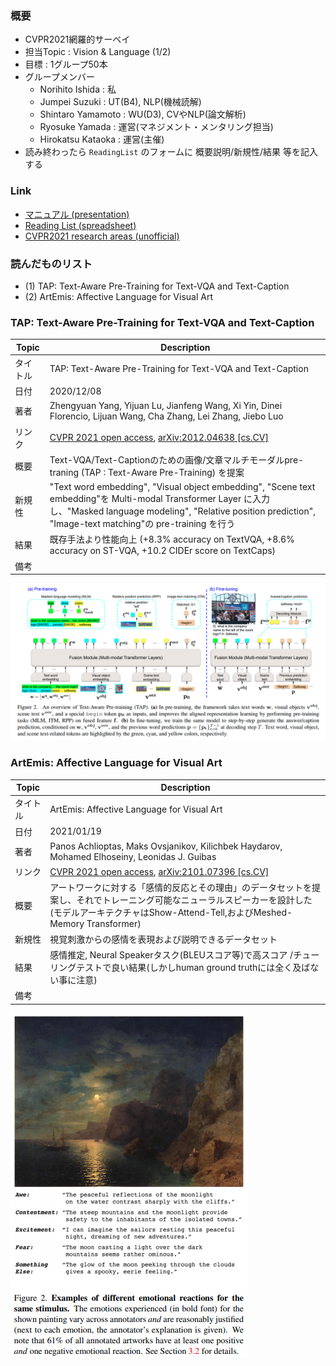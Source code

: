 ### 概要
- CVPR2021網羅的サーベイ
- 担当Topic : Vision & Language (1/2)
- 目標 : 1グループ50本
- グループメンバー
    - Norihito Ishida : 私
    - Jumpei Suzuki : UT(B4), NLP(機械読解)
    - Shintaro Yamamoto : WU(D3), CVやNLP(論文解析)
    - Ryosuke Yamada : 運営(マネジメント・メンタリング担当)
    - Hirokatsu Kataoka : 運営(主催)
- 読み終わったら `ReadingList` のフォームに 概要説明/新規性/結果 等を記入する

### Link
- [マニュアル (presentation)](https://docs.google.com/presentation/d/1ntOxWxFyZow69ibtuZMx-omdpvI2Y-GilkcQveEoA6M/edit?usp=sharing)
- [Reading List (spreadsheet)](https://docs.google.com/spreadsheets/d/1ZeR6bRU_HMSaHczQ6D1NW9Tls4oIjQmxXOmZjZWn5DA/edit?usp=sharing)
- [CVPR2021 research areas (unofficial)](https://public.tableau.com/views/CVPR2021/Dashboard1?:language=en-US&:display_count=n&:origin=viz_share_link:showVizHome=no)

### 読んだものリスト
- (1) TAP: Text-Aware Pre-Training for Text-VQA and Text-Caption
- (2) ArtEmis: Affective Language for Visual Art

### TAP: Text-Aware Pre-Training for Text-VQA and Text-Caption
|Topic|Description|
|---|---|
|タイトル|TAP: Text-Aware Pre-Training for Text-VQA and Text-Caption|
|日付|2020/12/08|
|著者|Zhengyuan Yang, Yijuan Lu, Jianfeng Wang, Xi Yin, Dinei Florencio, Lijuan Wang, Cha Zhang, Lei Zhang, Jiebo Luo|
|リンク|[CVPR 2021 open access](https://openaccess.thecvf.com/content/CVPR2021/html/Yang_TAP_Text-Aware_Pre-Training_for_Text-VQA_and_Text-Caption_CVPR_2021_paper.html), [arXiv:2012.04638 [cs.CV]](https://arxiv.org/abs/2012.04638)|
|概要|Text-VQA/Text-Captionのための画像/文章マルチモーダルpre-traning (TAP : Text-Aware Pre-Training) を提案|
|新規性|"Text word embedding", "Visual object embedding", "Scene text embedding"を Multi-modal Transformer Layer に入力し、"Masked language modeling", "Relative position prediction", "Image-text matching"の pre-training を行う|
|結果|既存手法より性能向上 (+8.3% accuracy on TextVQA, +8.6% accuracy on ST-VQA, +10.2 CIDEr score on TextCaps)|
|備考||

![TAP](./img/001_TAP.png)


### ArtEmis: Affective Language for Visual Art
|Topic|Description|
|---|---|
|タイトル|ArtEmis: Affective Language for Visual Art|
|日付|2021/01/19|
|著者|Panos Achlioptas, Maks Ovsjanikov, Kilichbek Haydarov, Mohamed Elhoseiny, Leonidas J. Guibas|
|リンク|[CVPR 2021 open access](https://openaccess.thecvf.com/content/CVPR2021/html/Achlioptas_ArtEmis_Affective_Language_for_Visual_Art_CVPR_2021_paper.html), [	arXiv:2101.07396 [cs.CV]](https://arxiv.org/abs/2101.07396)|
|概要|アートワークに対する「感情的反応とその理由」のデータセットを提案し、それでトレーニング可能なニューラルスピーカーを設計した(モデルアーキテクチャはShow-Attend-Tell,およびMeshed-Memory Transformer)|
|新規性|視覚刺激からの感情を表現および説明できるデータセット|
|結果|感情推定, Neural Speakerタスク(BLEUスコア等)で高スコア /チューリングテストで良い結果(しかしhuman ground truthには全く及ばない事に注意)|
|備考||

![TAP](./img/002_ArtEmis.png)